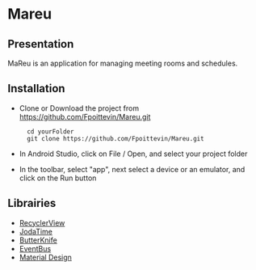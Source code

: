 # Mareu

## Presentation
MaReu is an application for managing meeting rooms and schedules.

## Installation

* Clone or Download the project from https://github.com/Fpoittevin/Mareu.git

    	cd yourFolder
    	git clone https://github.com/Fpoittevin/Mareu.git
    
* In Android Studio, click on File / Open, and select your project folder
* In the toolbar, select "app", next select a device or an emulator, and click on the Run button

## Librairies

  * [RecyclerView](https://developer.android.com/guide/topics/ui/layout/recyclerview)
  * [JodaTime](https://github.com/JodaOrg/joda-time)
  * [ButterKnife](https://jakewharton.github.io/butterknife/)
  * [EventBus](https://github.com/greenrobot/EventBus)
  * [Material Design](https://material.io/)
